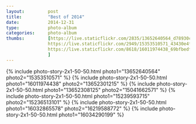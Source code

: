 ```yaml
---
layout:         post
title:          "Best of 2014"
date:           2014-12-31
type:           photo-album
categories:     photo-album
thumbs:         [https://live.staticflickr.com/2835/13652640564_d78930c5d9_m.jpg, 
                https://live.staticflickr.com/2949/15353510571_43430e4fe6_m.jpg, 
                https://live.staticflickr.com/8618/16011974438_69bfbedf5c_m.jpg
                ]
---
```


{% include photo-story-2x1-50-50.html photo1="13652640564" photo2="15353510571" %}
{% include photo-story-2x1-50-50.html photo1="16011974438" photo2="13652301215" %}
{% include photo-story-2x1-50-50.html photo1="13652308125" photo2="15041662571" %}
{% include photo-story-2x1-50-50.html photo1="15239593715" photo2="15236513101" %}
{% include photo-story-2x1-50-50.html photo1="16032865578" photo2="16219588772" %}
{% include photo-story-2x1-50-50.html photo1="16034290199" %}